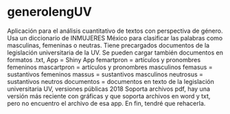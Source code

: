# generolengUV
Aplicación para el análisis cuantitativo de textos con perspectiva de género. Usa un diccionario de INMUJERES México para clasificar las palabras como masculinas, femeninas o neutras. Tiene precargados documentos de la legislación universitaria de la UV. Se pueden cargar también documentos en formatos .txt, 
App = Shiny App
femartpron = artículos y pronombres femeninos
mascartpron = artículos y pronombres masculinos
femasus = sustantivos femeninos
massus = sustantivos masculinos
neutrosus = sustantivos neutros
documentos = documentos en texto de la legislación universitaria UV, versiones públicas 2018
Soporta archivos pdf, hay una versión más reciente con gráficas y que soporta archivos en word y txt, pero no encuentro el archivo de esa app. En fin, tendré que rehacerla. 
